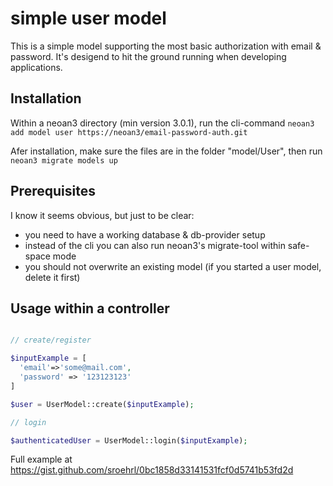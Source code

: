# simple user model

This is a simple model supporting the most basic authorization with email & password. It's desigend to hit the ground running when developing applications. 

## Installation

Within a neoan3 directory (min version 3.0.1), run the cli-command `neoan3 add model user https://neoan3/email-password-auth.git` 

Afer installation, make sure the files are in the folder "model/User", then run `neoan3 migrate models up`

## Prerequisites

I know it seems obvious, but just to be clear:

- you need to have a working database & db-provider setup
- instead of the cli you can also run neoan3's migrate-tool within safe-space mode
- you should not overwrite an existing model (if you started a user model, delete it first)

## Usage within a controller

```php

// create/register

$inputExample = [
  'email'=>'some@mail.com',
  'password' => '123123123'
]

$user = UserModel::create($inputExample);

// login

$authenticatedUser = UserModel::login($inputExample);


```

Full example at https://gist.github.com/sroehrl/0bc1858d33141531fcf0d5741b53fd2d
